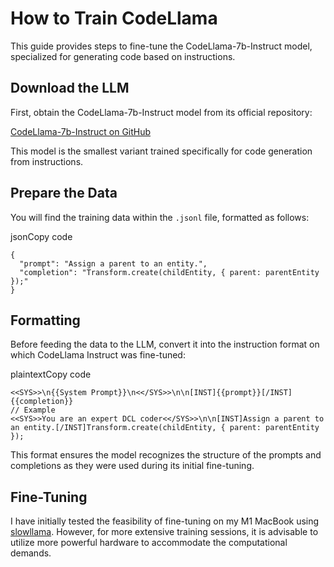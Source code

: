 # How to Train CodeLlama

This guide provides steps to fine-tune the CodeLlama-7b-Instruct model, specialized for generating code based on instructions.

## Download the LLM

First, obtain the CodeLlama-7b-Instruct model from its official repository:

[CodeLlama-7b-Instruct on GitHub](https://github.com/facebookresearch/codellama)

This model is the smallest variant trained specifically for code generation from instructions.

## Prepare the Data

You will find the training data within the `.jsonl` file, formatted as follows:

jsonCopy code

```
{
  "prompt": "Assign a parent to an entity.",
  "completion": "Transform.create(childEntity, { parent: parentEntity });"
}
```

## Formatting

Before feeding the data to the LLM, convert it into the instruction format on which CodeLlama Instruct was fine-tuned:

plaintextCopy code

```
<<SYS>>\n{{System Prompt}}\n<</SYS>>\n\n[INST]{{prompt}}[/INST]{{completion}}
// Example
<<SYS>>You are an expert DCL coder<</SYS>>\n\n[INST]Assign a parent to an entity.[/INST]Transform.create(childEntity, { parent: parentEntity });
```

This format ensures the model recognizes the structure of the prompts and completions as they were used during its initial fine-tuning.

## Fine-Tuning

I have initially tested the feasibility of fine-tuning on my M1 MacBook using [slowllama](https://github.com/okuvshynov/slowllama). However, for more extensive training sessions, it is advisable to utilize more powerful hardware to accommodate the computational demands.
